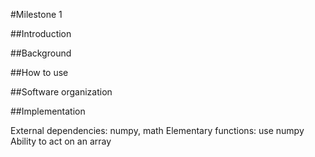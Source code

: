 #Milestone 1

##Introduction


##Background


##How to use


##Software organization

##Implementation

External dependencies: numpy, math
Elementary functions: use numpy
Ability to act on an array

 
